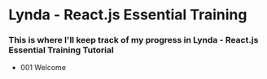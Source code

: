 # Lynda - React.js Essential Training
### This is where I'll keep track of my progress in Lynda - React.js Essential Training Tutorial
+ 001 Welcome
